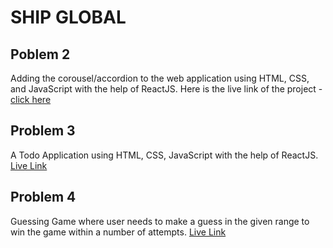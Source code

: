 # SHIP GLOBAL

## Poblem 2
Adding the corousel/accordion to the web application using HTML, CSS, and JavaScript with the help of ReactJS.
Here is the live link of the project - [click here](https://accordion-ship-global.vercel.app/)

## Problem 3
A Todo Application using HTML, CSS, JavaScript with the help of ReactJS.
[Live Link](https://todo-app-ship-global.vercel.app)

## Problem 4
Guessing Game where user needs to make a guess in the given range to win the game within a number of attempts.
[Live Link](https://guessing-game-ship-global.vercel.app)


